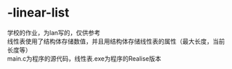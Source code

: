 # -linear-list
学校的作业，为lan写的，仅供参考 <br>
线性表使用了结构体存储数值，并且用结构体存储线性表的属性（最大长度，当前长度等）<br>
main.c为程序的源代码，线性表.exe为程序的Realise版本
